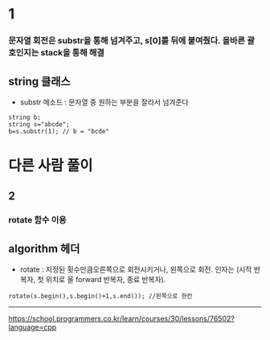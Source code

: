 # 1

### 문자열 회전은 substr을 통해 넘겨주고, s[0]를 뒤에 붙여줬다. 올바른 괄호인지는 stack을 통해 해결

## string 클래스
- substr 메소드 : 문자열 중 원하는 부분을 잘라서 넘겨준다
```
string b;
string s="abcde";
b=s.substr(1); // b = "bcde"
```

# 다른 사람 풀이
## 2

### rotate 함수 이용

## algorithm 헤더
- rotate : 지정된 횟수만큼오른쪽으로 회전시키거나, 왼쪽으로 회전. 인자는 (시작 반복자, 첫 위치로 올 forward 반복자, 종료 반복자).
```
rotate(s.begin(),s.begin()+1,s.end()); //왼쪽으로 한칸
```

-------------------------------

https://school.programmers.co.kr/learn/courses/30/lessons/76502?language=cpp